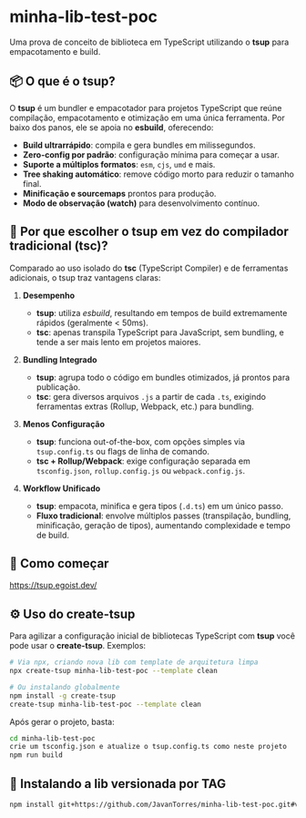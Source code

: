 # minha-lib-test-poc

Uma prova de conceito de biblioteca em TypeScript utilizando o **tsup** para empacotamento e build.

## 📦 O que é o tsup?

O **tsup** é um bundler e empacotador para projetos TypeScript que reúne compilação, empacotamento e otimização em uma única ferramenta. Por baixo dos panos, ele se apoia no **esbuild**, oferecendo:

* **Build ultrarrápido**: compila e gera bundles em milissegundos.
* **Zero-config por padrão**: configuração mínima para começar a usar.
* **Suporte a múltiplos formatos**: `esm`, `cjs`, `umd` e mais.
* **Tree shaking automático**: remove código morto para reduzir o tamanho final.
* **Minificação e sourcemaps** prontos para produção.
* **Modo de observação (watch)** para desenvolvimento contínuo.

## 🎯 Por que escolher o tsup em vez do compilador tradicional (tsc)?

Comparado ao uso isolado do **tsc** (TypeScript Compiler) e de ferramentas adicionais, o tsup traz vantagens claras:

1. **Desempenho**

   * **tsup**: utiliza *esbuild*, resultando em tempos de build extremamente rápidos (geralmente < 50ms).
   * **tsc**: apenas transpila TypeScript para JavaScript, sem bundling, e tende a ser mais lento em projetos maiores.

2. **Bundling Integrado**

   * **tsup**: agrupa todo o código em bundles otimizados, já prontos para publicação.
   * **tsc**: gera diversos arquivos `.js` a partir de cada `.ts`, exigindo ferramentas extras (Rollup, Webpack, etc.) para bundling.

3. **Menos Configuração**

   * **tsup**: funciona out-of-the-box, com opções simples via `tsup.config.ts` ou flags de linha de comando.
   * **tsc + Rollup/Webpack**: exige configuração separada em `tsconfig.json`, `rollup.config.js` ou `webpack.config.js`.

4. **Workflow Unificado**

   * **tsup**: empacota, minifica e gera tipos (`.d.ts`) em um único passo.
   * **Fluxo tradicional**: envolve múltiplos passes (transpilação, bundling, minificação, geração de tipos), aumentando complexidade e tempo de build.

## 🚀 Como começar

https://tsup.egoist.dev/

## ⚙️ Uso do create-tsup

Para agilizar a configuração inicial de bibliotecas TypeScript com **tsup** você pode usar o **create-tsup**. Exemplos:

```bash
# Via npx, criando nova lib com template de arquitetura limpa
npx create-tsup minha-lib-test-poc --template clean

# Ou instalando globalmente
npm install -g create-tsup
create-tsup minha-lib-test-poc --template clean
```

Após gerar o projeto, basta:

```bash
cd minha-lib-test-poc
crie um tsconfig.json e atualize o tsup.config.ts como neste projeto
npm run build
```

## 🚀 Instalando a lib versionada por TAG

```bash
npm install git+https://github.com/JavanTorres/minha-lib-test-poc.git#v1.0.0
```
